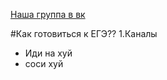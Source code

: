 [Наша группа в вк](https://vk.com/clubmaslov)

#Как готовиться к ЕГЭ??
1.Каналы
  + Иди на хуй
  + соси хуй
